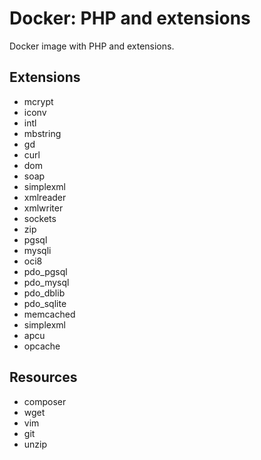 Docker: PHP and extensions
==========================

Docker image with PHP and extensions.

Extensions
----------

- mcrypt
- iconv
- intl
- mbstring
- gd
- curl
- dom
- soap
- simplexml
- xmlreader
- xmlwriter
- sockets
- zip
- pgsql
- mysqli
- oci8
- pdo_pgsql
- pdo_mysql
- pdo_dblib
- pdo_sqlite
- memcached
- simplexml
- apcu
- opcache

Resources
---------

- composer
- wget
- vim
- git
- unzip